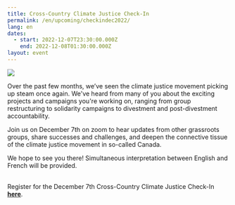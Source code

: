 ```yaml
---
title: Cross-Country Climate Justice Check-In
permalink: /en/upcoming/checkindec2022/
lang: en
dates:
  - start: 2022-12-07T23:30:00.000Z
    end: 2022-12-08T01:30:00.000Z
layout: event
---
```

![](/media/copie_de_bannie_re_facebook_600_200_px_.png)

Over the past few months, we’ve seen the climate justice movement picking up steam once again. We've heard from many of you about the exciting projects and campaigns you're working on, ranging from group restructuring to solidarity campaigns to divestment and post-divestment accountability.

Join us on December 7th on zoom to hear updates from other grassroots groups, share successes and challenges, and deepen the connective tissue of the climate justice movement in so-called Canada.

We hope to see you there! Simultaneous interpretation between English and French will be provided.

\
R﻿egister for the December 7th Cross-Country Climate Justice Check-In **[here](https://us02web.zoom.us/meeting/register/tZEscOyqqTosG9aUQy4kJT5roAAgevIoBSvP)**.